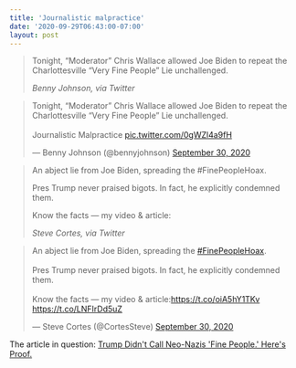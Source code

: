 ```yaml
---
title: 'Journalistic malpractice'
date: '2020-09-29T06:43:00-07:00'
layout: post
---
```


> Tonight, “Moderator” Chris Wallace allowed Joe Biden to repeat the Charlottesville “Very Fine People” Lie unchallenged.
>
> <cite>Benny Johnson, via Twitter</cite>


<blockquote class="twitter-tweet"><p lang="en" dir="ltr">Tonight, “Moderator” Chris Wallace allowed Joe Biden to repeat the Charlottesville “Very Fine People” Lie unchallenged.<br><br>Journalistic Malpractice <a href="https://t.co/0gWZl4a9fH">pic.twitter.com/0gWZl4a9fH</a></p>&mdash; Benny Johnson (@bennyjohnson) <a href="https://twitter.com/bennyjohnson/status/1311157959561486337?ref_src=twsrc%5Etfw">September 30, 2020</a></blockquote>

> An abject lie from Joe Biden, spreading the #FinePeopleHoax.
>
> Pres Trump never praised bigots. In fact, he explicitly condemned them.
>
> Know the facts — my video &amp; article:
>
> <cite>Steve Cortes, via Twitter</cite>

<blockquote class="twitter-tweet"><p lang="en" dir="ltr">An abject lie from Joe Biden, spreading the <a href="https://twitter.com/hashtag/FinePeopleHoax?src=hash&amp;ref_src=twsrc%5Etfw">#FinePeopleHoax</a>.<br><br>Pres Trump never praised bigots. In fact, he explicitly condemned them. <br><br>Know the facts — my video &amp; article:<a href="https://t.co/oiA5hY1TKv">https://t.co/oiA5hY1TKv</a> <a href="https://t.co/LNFIrDd5uZ">https://t.co/LNFIrDd5uZ</a></p>&mdash; Steve Cortes (@CortesSteve) <a href="https://twitter.com/CortesSteve/status/1311123079192604672?ref_src=twsrc%5Etfw">September 30, 2020</a></blockquote> <script async src="https://platform.twitter.com/widgets.js" charset="utf-8"></script>

The article in question: [Trump Didn't Call Neo-Nazis 'Fine People.' Here's Proof.](https://www.realclearpolitics.com/articles/2019/03/21/trump_didnt_call_neo-nazis_fine_people_heres_proof_139815.html)
